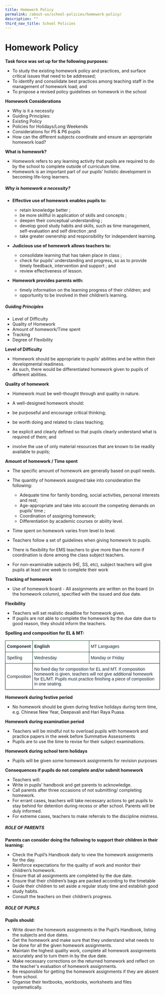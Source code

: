 ```yaml
---
title: Homework Policy
permalink: /about-us/school-policies/homework-policy/
description: ""
third_nav_title: School Policies
---
```

# **Homework Policy**

**Task force was set up for the following purposes:**  

*   To study the existing homework policy and practices, and surface critical issues that need to be addressed;
*   To identify and consolidate best practices among teaching staff in the management of homework load; and
*   To propose a revised policy guidelines on homework in the school

  
**Homework Considerations**  

*   Why is it a necessity
*   Guiding Principles:
*   Existing Policy
*   Policies for Holidays/Long Weekends
*   Considerations for P5 & P6 pupils
*   How can the different subjects coordinate and ensure an appropriate homework load?

  
**What is homework?**  

*   Homework refers to any learning activity that pupils are required to do by the school to complete outside of curriculum time.
*   Homework is an important part of our pupils’ holistic development in becoming life-long learners.

  
##### Why is homework a necessity?
  

*   **Effective use of homework enables pupils to:**
	*   retain knowledge better ;
	*   be more skillful in application of skills and concepts ;
	*   deepen their conceptual understanding ;
	*   develop good study habits and skills, such as time management, self-evaluation and self direction ;and
	*   take greater ownership and responsibility for independent learning.   
    

*   **Judicious use of homework allows teachers to:**

	*   consolidate learning that has taken place in class ;
	*   check for pupils’ understanding and progress, so as to provide timely feedback, intervention and support ; and
	*   review effectiveness of lesson.  
    

*   **Homework provides parents with:**

	*   timely information on the learning progress of their children; and
	*   opportunity to be involved in their children’s learning.

  
##### Guiding Principles

*   Level of Difficulty
*   Quality of Homework
*   Amount of homework/Time spent
*   Tracking
*   Degree of Flexibility

**Level of Difficulty**  

*   Homework should be appropriate to pupils’ abilities and be within their developmental readiness.
*   As such, there would be differentiated homework given to pupils of different abilities.

**Quality of homework**  

*   Homework must be well-thought through and quality in nature.
*   A well-designed homework should:

*   be purposeful and encourage critical thinking;
*   be worth doing and related to class teaching;
*   be explicit and clearly defined so that pupils clearly understand what is required of them; and
*   involve the use of only material resources that are known to be readily available to pupils;

**Amount of homework / Time spent**

*   The specific amount of homework are generally based on pupil needs.
*   The quantity of homework assigned take into consideration the following:

	*   Adequate time for family bonding, social activities, personal interests and rest;
	*   Age-appropriate and take into account the competing demands on pupils’ time ;
	*   Coordination of assigning homework;
	*   Differentiation by academic courses or ability level.

*   Time spent on homework varies from level to level.
*   Teachers follow a set of guidelines when giving homework to pupils.
*   There is flexibility for EMS teachers to give more than the norm if coordination is done among the class subject teachers.
*   For non-examinable subjects (HE, SS, etc), subject teachers will give pupils at least one week to complete their work

**Tracking of homework**  

*   Use of homework board - All assignments are written on the board (in the homework column), specified with the issued and due date.

**Flexibility**  

*   Teachers will set realistic deadline for homework given.
*   If pupils are not able to complete the homework by the due date due to good reason, they should inform the teachers.

  
**Spelling and composition for EL & MT:**  
  









<table style="border-collapse:collapse;border-spacing:0" class="tg"><thead><tr><th style="background-color:#FFF;border-color:#002d13;border-style:solid;border-width:1px;color:#162837;font-family:Arial, sans-serif;font-size:14px;font-weight:bold;overflow:hidden;padding:10px 5px;text-align:left;vertical-align:middle;word-break:normal">Component<br></th><th style="background-color:#FFF;border-color:#002d13;border-style:solid;border-width:1px;color:#162837;font-family:Arial, sans-serif;font-size:14px;font-weight:bold;overflow:hidden;padding:10px 5px;text-align:left;vertical-align:middle;word-break:normal">English<br></th><th style="background-color:#FFF;border-color:black;border-style:solid;border-width:1px;color:#162837;font-family:Arial, sans-serif;font-size:14px;font-weight:normal;overflow:hidden;padding:10px 5px;text-align:left;vertical-align:middle;word-break:normal">MT Languages<br></th></tr></thead><tbody><tr><td style="background-color:#FFF;border-color:#002d13;border-style:solid;border-width:1px;color:#162837;font-family:Arial, sans-serif;font-size:14px;overflow:hidden;padding:10px 5px;text-align:left;vertical-align:middle;word-break:normal">Spelling<br></td><td style="background-color:#FFF;border-color:#002d13;border-style:solid;border-width:1px;color:#162837;font-family:Arial, sans-serif;font-size:14px;overflow:hidden;padding:10px 5px;text-align:left;vertical-align:middle;word-break:normal">Wednesday<br></td><td style="background-color:#FFF;border-color:black;border-style:solid;border-width:1px;color:#162837;font-family:Arial, sans-serif;font-size:14px;overflow:hidden;padding:10px 5px;text-align:left;vertical-align:middle;word-break:normal">Monday or Friday<br></td></tr><tr><td style="background-color:#FFF;border-color:black;border-style:solid;border-width:1px;color:#162837;font-family:Arial, sans-serif;font-size:14px;overflow:hidden;padding:10px 5px;text-align:left;vertical-align:middle;word-break:normal">Composition<br></td><td style="background-color:#FFF;border-color:black;border-style:solid;border-width:1px;color:#162837;font-family:Arial, sans-serif;font-size:14px;overflow:hidden;padding:10px 5px;text-align:left;vertical-align:middle;word-break:normal" colspan="2">No fixed day for composition for EL and MT. If composition homework is given, teachers will not give additional homework for EL/MT. Pupils must practice finishing a piece of composition in one seating.</td></tr></tbody></table>







**Homework during festive period**  

*   No homework should be given during festive holidays during term time, e.g. Chinese New Year, Deepavali and Hari Raya Puasa.

**Homework during examination period**  

*   Teachers will be mindful not to overload pupils with homework and practice papers in the week before Summative Assessments
*   Pupils are to use the time to revise for their subject examinations.

**Homework during school term holidays**  

*   Pupils will be given some homework assignments for revision purposes

**Consequences if pupils do not complete and/or submit homework**

*   Teachers will:
*   Write in pupils’ handbook and get parents to acknowledge.
*   Call parents after three occasions of not submitting/ completing homework.
*   For errant cases, teachers will take necessary actions to get pupils to stay behind for detention during recess or after school. Parents will be duly informed.
*   For extreme cases, teachers to make referrals to the discipline mistress.

  
##### ROLE OF PARENTS
  

**Parents can consider doing the following to support their children in their learning:**  

*   Check the Pupil’s Handbook daily to view the homework assignments for the day.
*   Reinforce expectations for the quality of work and monitor their children’s homework.
*   Ensure that all assignments are completed by the due date.
*   Ensure that their children’s bags are packed according to the timetable
*   Guide their children to set aside a regular study time and establish good study habits.
*   Consult the teachers on their children’s progress.

  
##### ROLE OF PUPILS  

**Pupils should:**  

*   Write down the homework assignments in the Pupil’s Handbook, listing the subjects and due dates.
*   Get the homework and make sure that they understand what needs to be done for all the given homework assignments.
*   Maintain the highest quality work, complete all homework assignments accurately and to turn them in by the due date.
*   Make necessary corrections on the returned homework and reflect on the teacher's evaluation of homework assignments.
*   Be responsible for getting the homework assignments if they are absent from school.
*   Organise their textbooks, workbooks, worksheets and files systematically.
